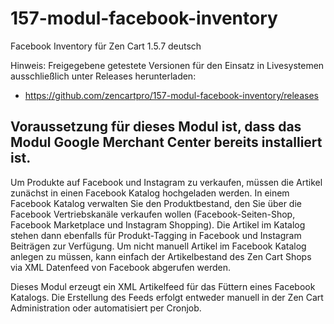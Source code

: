 # 157-modul-facebook-inventory
Facebook Inventory für Zen Cart 1.5.7 deutsch

Hinweis: 
Freigegebene getestete Versionen für den Einsatz in Livesystemen ausschließlich unter Releases herunterladen:
* https://github.com/zencartpro/157-modul-facebook-inventory/releases

## Voraussetzung für dieses Modul ist, dass das Modul Google Merchant Center bereits installiert ist. ##

Um Produkte auf Facebook und Instagram zu verkaufen, müssen die Artikel zunächst in einen Facebook Katalog hochgeladen werden.
In einem Facebook Katalog verwalten Sie den Produktbestand, den Sie über die Facebook Vertriebskanäle verkaufen wollen (Facebook-Seiten-Shop, Facebook Marketplace und Instagram Shopping).
Die Artikel im Katalog stehen dann ebenfalls für Produkt-Tagging in Facebook und Instagram Beiträgen zur Verfügung.
Um nicht manuell Artikel im Facebook Katalog anlegen zu müssen, kann einfach der Artikelbestand des Zen Cart Shops via XML Datenfeed von Facebook abgerufen werden.

Dieses Modul erzeugt ein XML Artikelfeed für das Füttern eines Facebook Katalogs.
Die Erstellung des Feeds erfolgt entweder manuell in der Zen Cart Administration oder automatisiert per Cronjob.